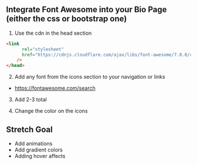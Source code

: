 ## Integrate Font Awesome into your Bio Page (either the css or bootstrap one)

1. Use the cdn in the head section

```html
<link
      rel="stylesheet"
      href="https://cdnjs.cloudflare.com/ajax/libs/font-awesome/7.0.0/css/all.min.css"
    />
</head>
```

2. Add any font from the icons section to your navigation or links

- https://fontawesome.com/search

3. Add 2-3 total

4. Change the color on the icons

## Stretch Goal

- Add animations
- Add gradient colors
- Adding hover affects
